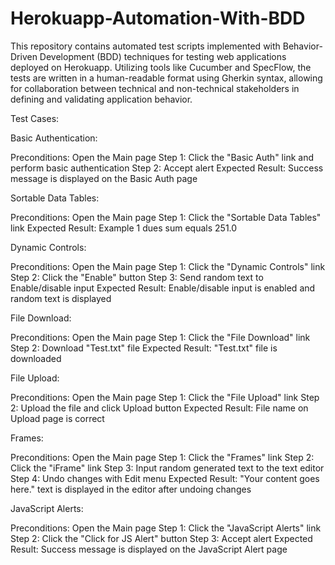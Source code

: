 # Herokuapp-Automation-With-BDD
This repository contains automated test scripts implemented with Behavior-Driven Development (BDD) techniques for testing web applications deployed on Herokuapp. Utilizing tools like Cucumber and SpecFlow, the tests are written in a human-readable format using Gherkin syntax, allowing for collaboration between technical and non-technical stakeholders in defining and validating application behavior.

Test Cases:

Basic Authentication:

Preconditions: Open the Main page Step 1: Click the "Basic Auth" link and perform basic authentication Step 2: Accept alert Expected Result: Success message is displayed on the Basic Auth page

Sortable Data Tables:

Preconditions: Open the Main page Step 1: Click the "Sortable Data Tables" link Expected Result: Example 1 dues sum equals 251.0

Dynamic Controls:

Preconditions: Open the Main page Step 1: Click the "Dynamic Controls" link Step 2: Click the "Enable" button Step 3: Send random text to Enable/disable input Expected Result: Enable/disable input is enabled and random text is displayed

File Download:

Preconditions: Open the Main page Step 1: Click the "File Download" link Step 2: Download "Test.txt" file Expected Result: "Test.txt" file is downloaded

File Upload:

Preconditions: Open the Main page Step 1: Click the "File Upload" link Step 2: Upload the file and click Upload button Expected Result: File name on Upload page is correct

Frames:

Preconditions: Open the Main page Step 1: Click the "Frames" link Step 2: Click the "iFrame" link Step 3: Input random generated text to the text editor Step 4: Undo changes with Edit menu Expected Result: "Your content goes here." text is displayed in the editor after undoing changes

JavaScript Alerts:

Preconditions: Open the Main page Step 1: Click the "JavaScript Alerts" link Step 2: Click the "Click for JS Alert" button Step 3: Accept alert Expected Result: Success message is displayed on the JavaScript Alert page
